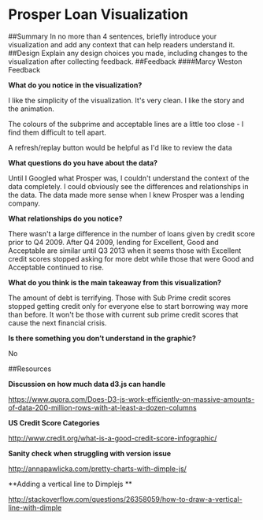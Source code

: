 # Prosper Loan Visualization
##Summary
In no more than 4 sentences, briefly introduce your visualization and add any context that can help readers understand it.
##Design
Explain any design choices you made, including changes to the visualization after collecting feedback.
##Feedback
####Marcy Weston Feedback

**What do you notice in the visualization?**

I like the simplicity of the visualization. It's very clean. I like the story and the animation.

The colours of the subprime and acceptable lines are a little too close - I find them difficult to tell apart.

A refresh/replay button would be helpful as I'd like to review the data

**What questions do you have about the data?**

Until I Googled what Prosper was, I couldn't understand the context of the data completely.   I could obviously see the differences and relationships in the data. The data made more sense when I knew Prosper was a lending company.

**What relationships do you notice?**

There wasn't a large difference in the number of loans given by credit score prior to Q4 2009. After Q4 2009, lending for Excellent, Good and Acceptable are similar until Q3 2013 when it seems those with Excellent credit scores stopped asking for more debt while those that were Good and Acceptable continued to rise.

**What do you think is the main takeaway from this visualization?**

The amount of debt is terrifying. Those with Sub Prime credit scores stopped getting credit only for everyone else to start borrowing way more than before. It won't be those with current sub prime credit scores that cause the next financial crisis.

**Is there something you don’t understand in the graphic?**

No

##Resources

**Discussion on how much data d3.js can handle**

https://www.quora.com/Does-D3-js-work-efficiently-on-massive-amounts-of-data-200-million-rows-with-at-least-a-dozen-columns

**US Credit Score Categories**

http://www.credit.org/what-is-a-good-credit-score-infographic/

**Sanity check when struggling with version issue**

http://annapawlicka.com/pretty-charts-with-dimple-js/

**Adding a vertical line to Dimplejs **

http://stackoverflow.com/questions/26358059/how-to-draw-a-vertical-line-with-dimple
